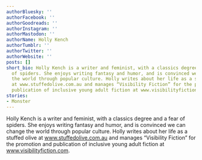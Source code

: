 ```yaml
---
authorBluesky: ''
authorFacebook: ''
authorGoodreads: ''
authorInstagram: ''
authorMastodon: ''
authorName: Holly Kench
authorTumblr: ''
authorTwitter: ''
authorWebsite: ''
posts: []
short_bio: Holly Kench is a writer and feminist, with a classics degree and a fear
  of spiders. She enjoys writing fantasy and humor, and is convinced we can change
  the world through popular culture. Holly writes about her life as a stuffed olive
  at www.stuffedolive.com.au and manages “Visibility Fiction” for the promotion and
  publication of inclusive young adult fiction at www.visibilityfiction.com.
stories:
- Monster
---
```


Holly Kench is a writer and feminist, with a classics degree and a fear of spiders. She enjoys writing fantasy and humor, and is convinced we can change the world through popular culture. Holly writes about her life as a stuffed olive at www.stuffedolive.com.au and manages “Visibility Fiction” for the promotion and publication of inclusive young adult fiction at www.visibilityfiction.com.